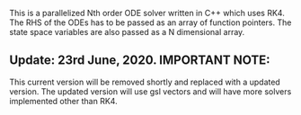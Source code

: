 This is a parallelized Nth order ODE solver written in C++ which uses RK4. The RHS of the ODEs has to be passed as an array of function pointers. The state space variables are also passed as a N dimensional array.

## Update: 23rd June, 2020. IMPORTANT NOTE:
This current version will be removed shortly and replaced with a updated version. The updated version will use gsl vectors and will have more solvers implemented other than RK4. 
